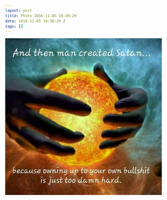 ```yaml
---
layout: post
title: Photo 2016-11-05 18:30:29
date: 2016-11-05 18:30:29 Z
tags: []
---
```

![](/media/2016/11/152776119899.jpg)
